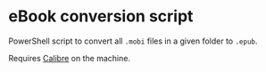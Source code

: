 # eBook conversion script

PowerShell script to convert all `.mobi` files in a given folder to `.epub`.

Requires [Calibre](https://calibre-ebook.com/download) on the machine.